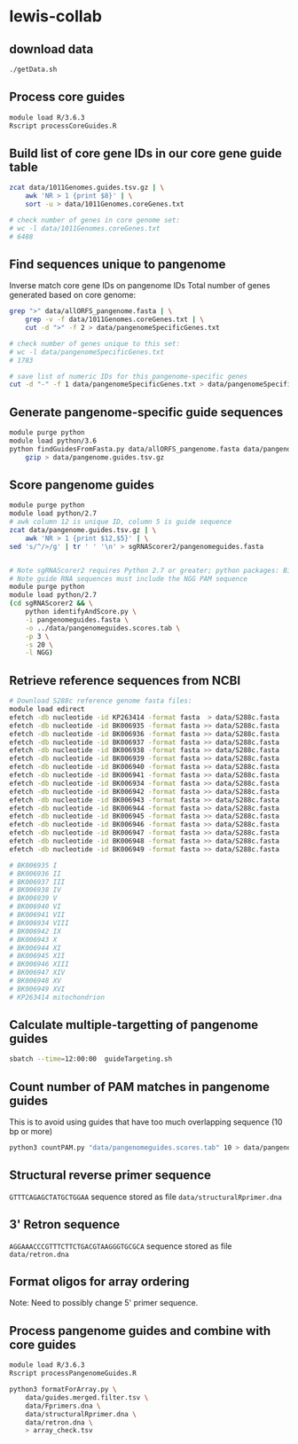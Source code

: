 # lewis-collab

## download data
```bash
./getData.sh
```

## Process core guides
```bash
module load R/3.6.3
Rscript processCoreGuides.R
```

## Build list of core gene IDs in our core gene guide table
```bash
zcat data/1011Genomes.guides.tsv.gz | \
    awk 'NR > 1 {print $8}' | \
    sort -u > data/1011Genomes.coreGenes.txt

# check number of genes in core genome set:
# wc -l data/1011Genomes.coreGenes.txt
# 6488
```

## Find sequences unique to pangenome
Inverse match core gene IDs on pangenome IDs
Total number of genes generated based on core genome:
```bash
grep ">" data/allORFS_pangenome.fasta | \
    grep -v -f data/1011Genomes.coreGenes.txt | \
    cut -d ">" -f 2 > data/pangenomeSpecificGenes.txt

# check number of genes unique to this set:
# wc -l data/pangenomeSpecificGenes.txt
# 1783

# save list of numeric IDs for this pangenome-specific genes
cut -d "-" -f 1 data/pangenomeSpecificGenes.txt > data/pangenomeSpecificIDs.txt
```

## Generate pangenome-specific guide sequences
```bash
module purge python
module load python/3.6
python findGuidesFromFasta.py data/allORFS_pangenome.fasta data/pangenomeSpecificIDs.txt | \
    gzip > data/pangenome.guides.tsv.gz
```

## Score pangenome guides
```bash
module purge python
module load python/2.7
# awk column 12 is unique ID, column 5 is guide sequence
zcat data/pangenome.guides.tsv.gz | \
    awk 'NR > 1 {print $12,$5}' | \
sed 's/^/>/g' | tr ' ' '\n' > sgRNAScorer2/pangenomeguides.fasta


# Note sgRNAScorer2 requires Python 2.7 or greater; python packages: BioPython and and scikit-learn
# Note guide RNA sequences must include the NGG PAM sequence
module purge python
module load python/2.7
(cd sgRNAScorer2 && \
    python identifyAndScore.py \
    -i pangenomeguides.fasta \
    -o ../data/pangenomeguides.scores.tab \
    -p 3 \
    -s 20 \
    -l NGG)
```

## Retrieve reference sequences from NCBI
```bash
# Download S288c reference genome fasta files:
module load edirect
efetch -db nucleotide -id KP263414 -format fasta  > data/S288c.fasta
efetch -db nucleotide -id BK006935 -format fasta >> data/S288c.fasta 
efetch -db nucleotide -id BK006936 -format fasta >> data/S288c.fasta 
efetch -db nucleotide -id BK006937 -format fasta >> data/S288c.fasta 
efetch -db nucleotide -id BK006938 -format fasta >> data/S288c.fasta 
efetch -db nucleotide -id BK006939 -format fasta >> data/S288c.fasta 
efetch -db nucleotide -id BK006940 -format fasta >> data/S288c.fasta 
efetch -db nucleotide -id BK006941 -format fasta >> data/S288c.fasta 
efetch -db nucleotide -id BK006934 -format fasta >> data/S288c.fasta 
efetch -db nucleotide -id BK006942 -format fasta >> data/S288c.fasta 
efetch -db nucleotide -id BK006943 -format fasta >> data/S288c.fasta 
efetch -db nucleotide -id BK006944 -format fasta >> data/S288c.fasta 
efetch -db nucleotide -id BK006945 -format fasta >> data/S288c.fasta 
efetch -db nucleotide -id BK006946 -format fasta >> data/S288c.fasta 
efetch -db nucleotide -id BK006947 -format fasta >> data/S288c.fasta 
efetch -db nucleotide -id BK006948 -format fasta >> data/S288c.fasta 
efetch -db nucleotide -id BK006949 -format fasta >> data/S288c.fasta 

# BK006935 I
# BK006936 II
# BK006937 III
# BK006938 IV
# BK006939 V
# BK006940 VI
# BK006941 VII
# BK006934 VIII
# BK006942 IX
# BK006943 X
# BK006944 XI
# BK006945 XII
# BK006946 XIII
# BK006947 XIV
# BK006948 XV
# BK006949 XVI
# KP263414 mitochondrion
```

## Calculate multiple-targetting of pangenome guides
```bash
sbatch --time=12:00:00	guideTargeting.sh
```

## Count number of PAM matches in pangenome guides
This is to avoid using guides that have too much overlapping sequence (10 bp or more)
```bash
python3 countPAM.py "data/pangenomeguides.scores.tab" 10 > data/pangenomeguides.scores.pam.tsv
```

## Structural reverse primer sequence
`GTTTCAGAGCTATGCTGGAA` sequence stored as file `data/structuralRprimer.dna`

## 3' Retron sequence
`AGGAAACCCGTTTCTTCTGACGTAAGGGTGCGCA` sequence stored as file `data/retron.dna`

## Format oligos for array ordering
Note: Need to possibly change 5' primer sequence.

## Process pangenome guides and combine with core guides

```bash
module load R/3.6.3
Rscript processPangenomeGuides.R
```



```bash
python3 formatForArray.py \
    data/guides.merged.filter.tsv \
    data/Fprimers.dna \
    data/structuralRprimer.dna \
    data/retron.dna \
    > array_check.tsv
```
